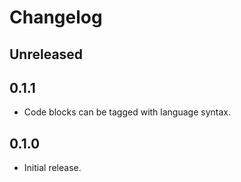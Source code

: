 # Changelog

## Unreleased

## 0.1.1

- Code blocks can be tagged with language syntax.

## 0.1.0

- Initial release.
